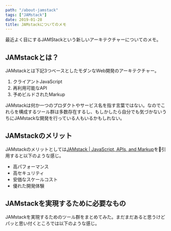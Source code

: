 ```yaml
---
path: "/about-jamstack"
tags: ["JAMstack"]
date: 2019-01-28
title: JAMstackについてのメモ
---
```


最近よく目にするJAMStackという新しいアーキテクチャーについてのメモ。

## JAMstackとは？
JAMstackとは下記3つベースとしたモダンなWeb開発のアーキテクチャー。

1. クライアントJavaScript
2. 再利用可能なAPI
3. 予めビルドされたMarkup

JAMstackは何か一つのプロダクトやサービス名を指す言葉ではない。なのでこれらを構成するツール群は多数存在するし、もしかしたら自分でも気づかないうちにJAMstackな開発を行っている人もいるかもしれない。

## JAMstackのメリット
JAMstackのメリットとしては[JAMstack | JavaScript, APIs, and Markup](https://jamstack.org/)を引用すると以下のような感じ。

- 高パフォーマンス
- 高セキュリティ
- 安価なスケールコスト
- 優れた開発体験

## JAMstackを実現するために必要なもの
JAMstackを実現するためのツール群をまとめてみた。まだまだあると思うけどパッと思い付くところでは以下のような感じ。

### ホスティング
- Netlify
- Firebase

### headlessCMS
JAMstackを構成する直接の要件ではないけど、JAMstackで開発するにあたっては必ずと言っていいほど使用されていて事実上の必須要件。

headlessCMSとはビュー部分を持たないCMSのことで、このheadlessCMSと後述するサイトジェネレータを組み合わせることでサイトを構築する。

- Netlify CMS
- Contentful
- Airtable
- WordPress REST API

その他のheadlessCMSは[headlessCMS | Top Content Management Systems for JAMstack sites](https://headlesscms.org/)というサイトにまとまっている。

### 静的サイトジェネレータ
「予めビルドされたMarkup」を手に入れるために静的サイトジェネレータが使用されます。JAMstackという文脈では下記のジェネレータがの名前を目にすることが多い。

- Gatsby
- Gridsome
- VuePress

その他のジェネレータは[StaticGen](https://www.staticgen.com/)というサイトにまとまっている。

## まとめ
個人的にはWordPressでフロントからバックエンドまで面倒見ていた案件をJAMstackに置き換えることができる場面があると思うので、引き続き色々ツールを触っていって実案件への導入を探ってみようと思う。
調べていく中でWordPress REST APIでデータを引っ張ってきて静的サイトジェネレータでビルドするというのは割と早く導入できそうだと思ったけどJAMstackではないか。

現在Gatsbyを触っていて今後ブログを作って公開したい。

参考
[JAMstack | JavaScript, APIs, and Markup](https://jamstack.org/)